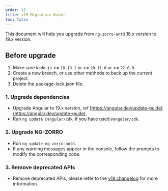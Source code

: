 ```yaml
---
order: 15
title: v19 Migration Guide
toc: false
---
```


This document will help you upgrade from `ng-zorro-antd` 18.x version to 19.x version.

## Before upgrade

1. Make sure `Node.js` >= `18.19.1` or >= `20.11.0` or >= `22.0.0`.
2. Create a new branch, or use other methods to back up the current project.
3. Delete the package-lock.json file.

### 1. Upgrade dependencies

- Upgrade Angular to 19.x version, ref [https://angular.dev/update-guide](https://angular.dev/update-guide).
- Run `ng update @angular/cdk`, if you have used `@angular/cdk`.

### 2. Upgrade NG-ZORRO

- Run `ng update ng-zorro-antd`.
- If any warning messages appear in the console, follow the prompts to modify the corresponding code.

### 3. Remove deprecated APIs

- Remove deprecated APIs, please refer to the [v19 changelog](/docs/changelog/en#19-0-0) for more information.
